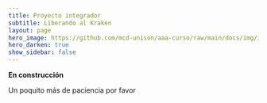 ```yaml
---
title: Proyecto integrador
subtitle: Liberando al Kraken
layout: page
hero_image: https://github.com/mcd-unison/aaa-curso/raw/main/docs/img/intro-banner.jpeg
hero_darken: true
show_sidebar: false
---
```


**En construcción**

Un poquito más de paciencia por favor



